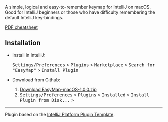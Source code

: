 <!-- Plugin description -->
A simple, logical and easy-to-remember keymap for IntelliJ on macOS. Good for IntelliJ beginners or those who have
difficulty remembering the default IntelliJ key-bindings.

[PDF cheatsheet](https://github.com/jonathanlocke/intellij-easymap-mac/blob/main/IntelliJ%20MacOS%20Key%20Map.pdf)
<!-- Plugin description end -->

## Installation

* Install in IntelliJ:

  <kbd>Settings/Preferences</kbd> > <kbd>Plugins</kbd> > <kbd>Marketplace</kbd> > <kbd>Search for "EasyMap"</kbd> >
  <kbd>Install Plugin</kbd>

* Download from Github:

    1. [Download EasyMap-macOS-1.0.0.zip](https://github.com/jonathanlocke/intellij-easymap-mac/blob/main/EasyMap-macOS-1.0.0.zip)
    2. <kbd>Settings/Preferences</kbd> > <kbd>Plugins</kbd> > <kbd>Installed</kbd> > <kbd>Install Plugin from
       Disk...</kbd> >

---
Plugin based on the [IntelliJ Platform Plugin Template][template].

[template]: https://github.com/JetBrains/intellij-platform-plugin-template
